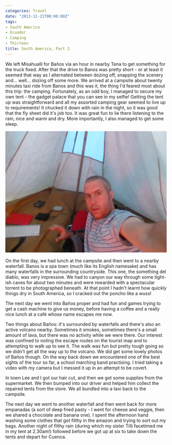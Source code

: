 ```yaml
---
categories: Travel
date: "2013-12-21T00:00:00Z"
tags:
- South America
- Ecuador
- Camping
- Thirteen
title: South America, Part 3
---
```

We left Misahualli for Baños via an hour in nearby Tena to get something for the truck fixed. After that the drive to Banos was pretty short - or at least it seemed that way as I alternated between dozing off, snapping the scenery and... well... dozing off some more. We arrived at a campsite about twenty minutes taxi ride from Banos and this was it, the thing I'd feared most about this trip: the camping. Fortunately, as an odd boy, I managed to secure my own tent - the gadget palace that you can see in my selfie! Getting the tent up was straightforward and all my assorted camping gear seemed to live up to requirements! It chucked it down with rain in the night, so it was good that the fly sheet did it's job too. It was great fun to lie there listening to the rain, nice and warm and dry. More importantly, I also managed to get some sleep.

![](./TentSelfie.jpg)

On the first day, we had lunch at the campsite and then went to a nearby waterfall. Banos is a spa town (much like its English namesake) and has many waterfalls in the surrounding countryside. This one, the something del diablo, was very impressive. We had to canyon our way through some tight-ish caves for about two minutes and were rewarded with a spectacular torrent to be photographed beneath. At that point I hadn't learnt how quickly things dry in South America, so I cracked out the poncho like a wuss!

The next day we went into Baños proper and had fun and games trying to get a cash machine to give us money, before having a coffee and a really nice lunch at a café whose name escapes me now. 

Two things about Baños: it's surrounded by waterfalls and there's also an active volcano nearby. Sometimes it smokes, sometimes there's a small amount of lava, but there was no activity while we were there. Our interest was confined to noting the escape routes on the tourist map and to attempting to walk up to see it. The walk was fun but pretty tough going so we didn't get all the way up to the volcano. We did get some lovely photos of Baños though. On the way back down we encountered one of the best sights of the tour so far, a school marching band practising. I tried taking a video with my camera but I messed it up in an attempt to be covert. 

In town Lee and I got our hair cut, and then we got some supplies from the supermarket. We then bumped into our driver and helped him collect the repaired tents from the store. We all bundled into a taxi back to the campsite. 

The next day we went to another waterfall and then went back for more empanadas (a sort of deep fried pasty - I went for cheese and veggie, then we shared a chocolate and banana one). I spent the afternoon hand washing some clothes that got filthy in the amazon and trying to sort out my bags. Another night of filthy rain (during which my sister Tilli facetimed me in my tent at 2.30am!) followed before we got up at six to take down the tents and depart for Cuenca.